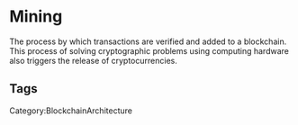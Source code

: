 # Mining

The process by which transactions are verified and added to a blockchain.
This process of solving cryptographic problems using computing hardware
also triggers the release of cryptocurrencies.

## Tags

Category:BlockchainArchitecture
